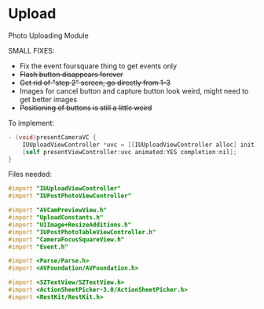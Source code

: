 # Upload
Photo Uploading Module

SMALL FIXES:

- Fix the event foursquare thing to get events only
- ~~Flash button disappears forever~~
- ~~Get rid of "step 2" screen, go directly from 1-3~~
- Images for cancel button and capture button look weird, might need to get better images
- ~~Positioning of buttons is still a little weird~~

To implement:

```Objective-C
- (void)presentCameraVC {
	IUUploadViewController *uvc = [[IUUploadViewController alloc] init];
	[self presentViewController:uvc animated:YES completion:nil];
}
```

Files needed:
```Objective-C
#import "IUUploadViewController"
#import "IUPostPhotoViewController"

#import "AVCamPreviewView.h"
#import "UploadConstants.h"
#import "UIImage+ResizeAdditions.h"
#import "IUPostPhotoTableViewController.h"
#import "CameraFocusSquareView.h"
#import "Event.h"

#import <Parse/Parse.h>
#import <AVFoundation/AVFoundation.h>

#import <SZTextView/SZTextView.h>
#import <ActionSheetPicker-3.0/ActionSheetPicker.h>
#import <RestKit/RestKit.h>
```
